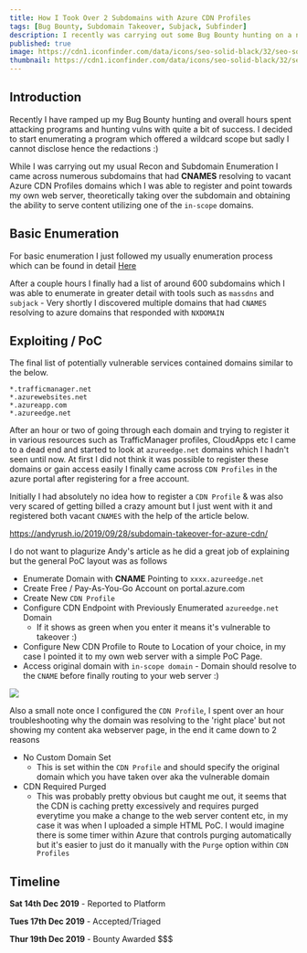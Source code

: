 ```yaml
---
title: How I Took Over 2 Subdomains with Azure CDN Profiles
tags: [Bug Bounty, Subdomain Takeover, Subjack, Subfinder]
description: I recently was carrying out some Bug Bounty hunting on a new program and came across 2 subdomains which resolved to a unclaimed Azure CDN Profile which I was able to claim.  
published: true
image: https://cdn1.iconfinder.com/data/icons/seo-solid-black/32/seo-solid-set-03-512.png
thumbnail: https://cdn1.iconfinder.com/data/icons/seo-solid-black/32/seo-solid-set-03-512.png
---
```




##  Introduction



Recently I have ramped up my Bug Bounty hunting and overall hours spent attacking programs and hunting vulns with quite a bit of success. I decided to start enumerating a program which offered a wildcard scope but sadly I cannot disclose hence the redactions :)



While I was carrying out my usual Recon and Subdomain Enumeration I came across numerous subdomains that had **CNAMES** resolving to vacant Azure CDN Profiles domains which I was able to register and point towards my own web server, theoretically taking over the subdomain and obtaining the ability to serve content utilizing one of the `in-scope` domains.  



##  Basic Enumeration



For basic enumeration I just followed my usually enumeration process which can be found in detail [Here](https://m0chan.github.io/2019/12/16/Bug-Bounty-Cheetsheet.html)

After a couple hours I finally had a list of around 600 subdomains which I was able to enumerate in greater detail with tools such as `massdns` and `subjack` - Very shortly I discovered multiple domains that had `CNAMES` resolving to azure domains that responded with `NXDOMAIN`



## Exploiting / PoC



The final list of potentially vulnerable services contained domains similar to the below.

	*.trafficmanager.net
	*.azurewebsites.net
	*.azureapp.com
	*.azureedge.net



After an hour or two of going through each domain and trying to register it in various resources such as TrafficManager profiles, CloudApps etc I came to a dead end and started to look at `azureedge.net` domains which I hadn't seen until now. At first I did not think it was possible to register these domains or gain access easily I finally came across `CDN Profiles` in the azure portal after registering for a free account. 



Initially I had absolutely no idea how to register a `CDN Profile` & was also very scared of getting billed a crazy amount but I just went with it and registered both vacant `CNAMES` with the help of the article below. 

https://andyrush.io/2019/09/28/subdomain-takeover-for-azure-cdn/



I do not want to plagurize Andy's article as he did a great job of explaining but the general PoC layout was as follows

 * Enumerate Domain with **CNAME** Pointing to `xxxx.azureedge.net`
 * Create Free / Pay-As-You-Go Account on portal.azure.com
 * Create New `CDN Profile`
 * Configure CDN Endpoint with Previously Enumerated `azureedge.net` Domain
   	* If it shows as green when you enter it means it's vulnerable to takeover :) 
* Configure New CDN Profile to Route to Location of your choice, in my case I pointed it to my own web server with a simple PoC Page. 
*  Access original domain with `in-scope domain` - Domain should resolve to the `CNAME` before finally routing to your web server :) 



  <img src = "http://i.imgur.com/YLUhICn.png">





Also a small note once I configured the `CDN Profile`, I spent over an hour troubleshooting why the domain was resolving to the 'right place' but not showing my content aka webserver page, in the end it came down to 2 reasons

 * No Custom Domain Set
   	* This is set within the `CDN Profile` and should specify the original domain which you have taken over aka the vulnerable domain
 * CDN Required Purged
   	* This was probably pretty obvious but caught me out, it seems that the CDN is caching pretty excessively and requires purged everytime you make a change to the web server content etc, in my case it was when I uploaded a simple HTML PoC. I would imagine there is some timer within Azure that controls purging automatically but it's easier to just do it manually with the `Purge` option within `CDN Profiles` 



 ## Timeline



**Sat 14th Dec 2019** - Reported to Platform

**Tues 17th Dec 2019** - Accepted/Triaged

**Thur 19th Dec 2019** - Bounty Awarded $$$ 

